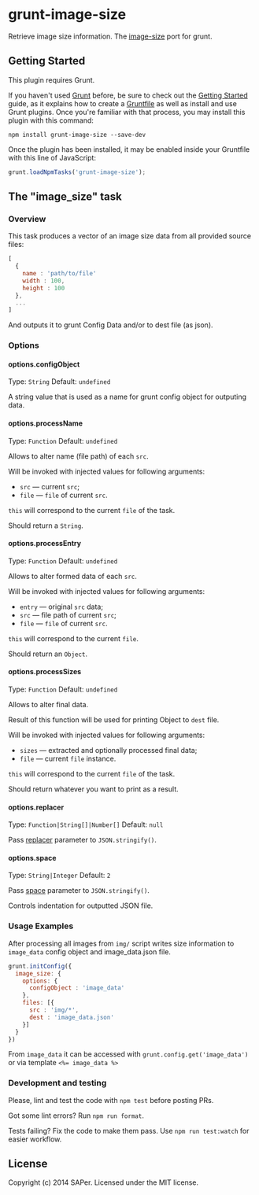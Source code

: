 # grunt-image-size

Retrieve image size information. The [image-size](github.com/image-size/image-size) port for grunt. 

## Getting Started

This plugin requires Grunt.

If you haven't used [Grunt](http://gruntjs.com/) before, be sure to check out the [Getting Started](http://gruntjs.com/getting-started) guide, as it explains how to create a [Gruntfile](http://gruntjs.com/sample-gruntfile) as well as install and use Grunt plugins. Once you're familiar with that process, you may install this plugin with this command:

```shell
npm install grunt-image-size --save-dev
```

Once the plugin has been installed, it may be enabled inside your Gruntfile with this line of JavaScript:

```js
grunt.loadNpmTasks('grunt-image-size');
```

## The "image_size" task

### Overview

This task produces a vector of an image size data from all provided source files:

```js
[
  {
    name : 'path/to/file'
    width : 100,
    height : 100
  },
  ...
]
```

And outputs it to grunt Config Data and/or to dest file (as json).

### Options

#### options.configObject

Type: `String` Default: `undefined`

A string value that is used as a name for grunt config object for outputing data.

#### options.processName

Type: `Function` Default: `undefined`

Allows to alter name (file path) of each `src`.

Will be invoked with injected values for following arguments:

* `src` — current `src`;
* `file` — `file` of current `src`.

`this` will correspond to the current `file` of the task.

Should return a `String`.

#### options.processEntry

Type: `Function` Default: `undefined`

Allows to alter formed data of each `src`.

Will be invoked with injected values for following arguments:

* `entry` — original `src` data;
* `src` — file path of current `src`;
* `file` — `file` of current `src`.

`this` will correspond to the current `file`.

Should return an `Object`.

#### options.processSizes

Type: `Function` Default: `undefined`

Allows to alter final data.

Result of this function will be used for printing Object to `dest` file.

Will be invoked with injected values for following arguments:

* `sizes` — extracted and optionally processed final data;
* `file` — current `file` instance.

`this` will correspond to the current `file` of the task.

Should return whatever you want to print as a result.

#### options.replacer

Type: `Function|String[]|Number[]` Default: `null`

Pass [replacer](https://developer.mozilla.org/en/docs/Web/JavaScript/Reference/Global_Objects/JSON/stringify) parameter to `JSON.stringify()`.

#### options.space

Type: `String|Integer` Default: `2`

Pass [space](https://developer.mozilla.org/en/docs/Web/JavaScript/Reference/Global_Objects/JSON/stringify) parameter to `JSON.stringify()`.

Controls indentation for outputted JSON file.

### Usage Examples

After processing all images from `img/` script writes size information to `image_data` config object and image_data.json file.

```js
grunt.initConfig({
  image_size: {
    options: {
      configObject : 'image_data'
    },
    files: [{
      src : 'img/*',
      dest : 'image_data.json'
    }]
  }
})
```

From `image_data` it can be accessed with `grunt.config.get('image_data')` or via template `<%= image_data %>`

### Development and testing

Please, lint and test the code with `npm test` before posting PRs.

Got some lint errors? Run `npm run format`.

Tests failing? Fix the code to make them pass. Use `npm run test:watch` for easier workflow.

## License

Copyright (c) 2014 SAPer. Licensed under the MIT license.